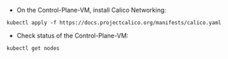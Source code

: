 * On the Control-Plane-VM, install Calico Networking:
```
kubectl apply -f https://docs.projectcalico.org/manifests/calico.yaml
```
* Check status of the Control-Plane-VM:
```
kubectl get nodes
```
